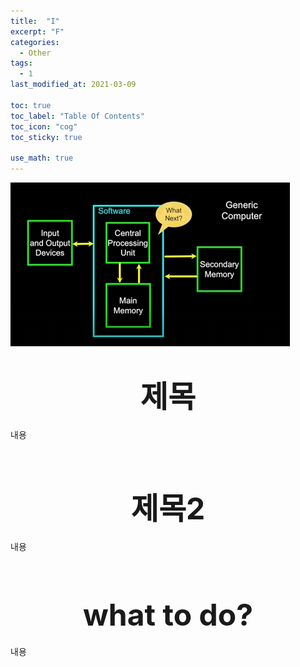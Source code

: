 ```yaml
---
title:  "I"
excerpt: "F"
categories:
  - Other
tags:
  - 1
last_modified_at: 2021-03-09

toc: true
toc_label: "Table Of Contents"
toc_icon: "cog"
toc_sticky: true

use_math: true
---
```


![png](/assets/images/{Others}/1_3.PNG)

# <center><font size="20"> 제목 </font></center>

내용



<BR>

# <center><font size="20"> 제목2</font></center>

내용



<br>

# <center><font size="20"> what to do?</font></center>

내용